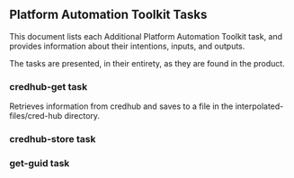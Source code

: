## Platform Automation Toolkit Tasks
This document lists each Additional Platform Automation Toolkit task,
and provides information about their intentions, inputs, and outputs.

The tasks are presented, in their entirety,
as they are found in the product.

### credhub-get task
Retrieves information from credhub and saves to a file in the interpolated-files/cred-hub directory.

### credhub-store task


### get-guid task

